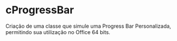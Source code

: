 # cProgressBar
Criação de uma classe que simule uma Progress Bar Personalizada, permitindo sua utilização no Office 64 bits.
